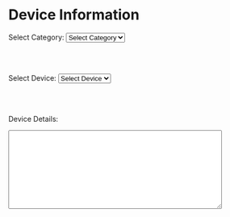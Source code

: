 <!DOCTYPE html>
<html lang="en">
<head>
    <meta charset="UTF-8">
    <meta name="viewport" content="width=device-width, initial-scale=1.0">
    <title>Device Information</title>
</head>
<body>

<h1>Device Information</h1>

<label for="categorySelect">Select Category:</label>
<select id="categorySelect">
    <option value="">Select Category</option>
    <option value="camera">Camera</option>
    <option value="lock">Lock</option>
    <option value="doorbell">Doorbell</option>
    <option value="alarm">Alarm</option>
    <option value="sensor">Sensor</option>
</select>

<br><br>

<label for="deviceSelect">Select Device:</label>
<select id="deviceSelect">
    <option value="">Select Device</option>
</select>

<br><br>

<label for="deviceDetails">Device Details:</label>
<textarea id="deviceDetails" rows="10" cols="50" readonly></textarea>

<script>
    // app.js

    // Device Data (simulating the Java code objects)
    const deviceData = {
        camera: [
            { name: "Pet Monitoring Camera", details: "Device: Pet Monitoring Camera\nPrice: ₱100.00\nStatus: Active\nLocation: Living Room\nBattery Level: 85%\nPower Source: Battery\nConnectivity: Wi-Fi\nCamera Type: Indoor\nModel Type: Pet Monitoring" },
            { name: "Baby Monitor", details: "Device: Baby Monitor\nPrice: ₱120.00\nStatus: Active\nLocation: Baby's Room\nBattery Level: 80%\nPower Source: Battery\nConnectivity: Wi-Fi\nCamera Type: Indoor\nModel Type: Baby Monitoring" },
        ],
        lock: [
            { name: "Biometric Fingerprint Lock", details: "Device: Biometric Fingerprint Lock\nPrice: ₱200.00\nStatus: Active\nLocation: Front Door\nBattery Level: 90%\nPower Source: Battery\nConnectivity: Wi-Fi\nLock Type: Fingerprint\nLock Model: Biometric" },
            { name: "Smart Deadbolt Lock", details: "Device: Smart Deadbolt Lock\nPrice: ₱300.00\nStatus: Active\nLocation: Back Door\nBattery Level: 95%\nPower Source: Battery\nConnectivity: Wi-Fi\nLock Type: Deadbolt\nLock Model: Smart" },
        ],
        doorbell: [
            { name: "HD Video Doorbell", details: "Device: HD Video Doorbell\nPrice: ₱80.00\nStatus: Active\nLocation: Front Door\nBattery Level: 95%\nPower Source: Battery\nConnectivity: Wi-Fi\nDoorbell Type: Video\nDoorbell Model: HD" },
            { name: "Audio Only Doorbell", details: "Device: Audio Only Doorbell\nPrice: ₱50.00\nStatus: Active\nLocation: Back Door\nBattery Level: 85%\nPower Source: Battery\nConnectivity: Wi-Fi\nDoorbell Type: Audio\nDoorbell Model: No Video" },
        ],
        alarm: [
            { name: "Wired Burglar Alarm", details: "Device: Wired Burglar Alarm\nPrice: ₱300.00\nStatus: Active\nLocation: Living Room\nBattery Level: 100%\nPower Source: Wired\nConnectivity: Wired\nAlarm Type: Wired\nAlarm Model: SMA-201" },
            { name: "Wireless Burglar Alarm", details: "Device: Wireless Burglar Alarm\nPrice: ₱350.00\nStatus: Active\nLocation: Main Door\nBattery Level: 95%\nPower Source: Battery\nConnectivity: Wi-Fi\nAlarm Type: Wireless\nAlarm Model: SMA-202" },
        ],
        sensor: [
            { name: "PIR Motion Sensor", details: "Device: PIR Motion Sensor\nPrice: ₱80.00\nStatus: Active\nLocation: Living Room\nBattery Level: 100%\nPower Source: Battery\nConnectivity: Wi-Fi\nSensor Type: PIR\nSensor Model: SMS-301" },
            { name: "Glass Break Sensor", details: "Device: Glass Break Sensor\nPrice: ₱60.00\nStatus: Active\nLocation: Living Room\nBattery Level: 85%\nPower Source: Battery\nConnectivity: Wi-Fi\nSensor Type: Glass Break\nSensor Model: SMS-304" },
        ]
    };

    // Event listener for category selection
    document.getElementById("categorySelect").addEventListener("change", function() {
        const category = this.value;
        const deviceSelect = document.getElementById("deviceSelect");
        const detailsTextArea = document.getElementById("deviceDetails");

        // Clear existing device options and details
        deviceSelect.innerHTML = "<option value=''>Select Device</option>";
        detailsTextArea.value = "";

        if (category && deviceData[category]) {
            deviceData[category].forEach(device => {
                const option = document.createElement("option");
                option.value = device.name;
                option.textContent = device.name;
                deviceSelect.appendChild(option);
            });
        }
    });

    // Event listener for device selection
    document.getElementById("deviceSelect").addEventListener("change", function() {
        const selectedDevice = this.value;
        const category = document.getElementById("categorySelect").value;
        const detailsTextArea = document.getElementById("deviceDetails");

        if (selectedDevice) {
            const device = deviceData[category].find(d => d.name === selectedDevice);
            detailsTextArea.value = device ? device.details : "Details not available";
        } else {
            detailsTextArea.value = "";
        }
    });
</script>

</body>
</html>
